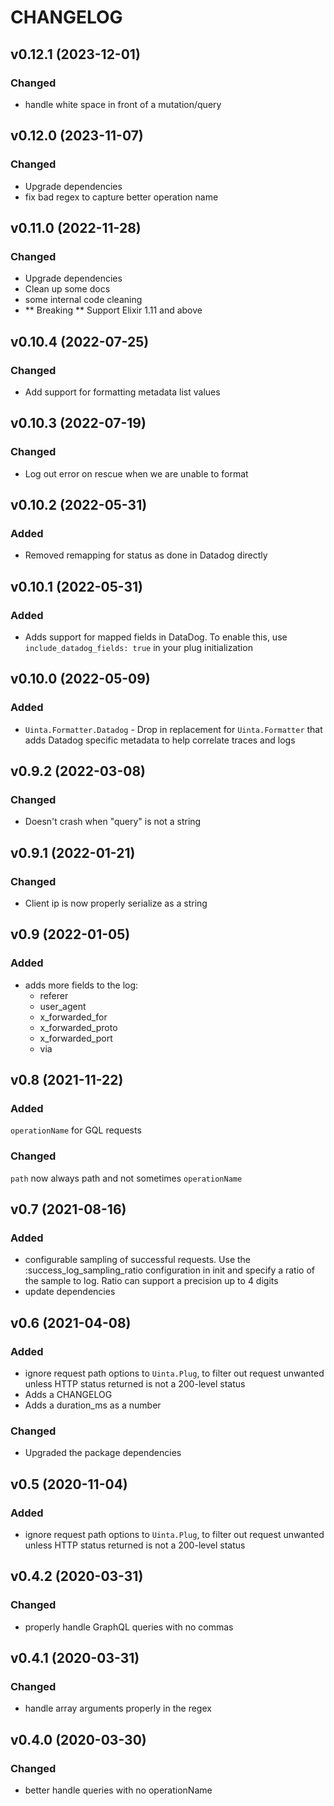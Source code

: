  # CHANGELOG

## v0.12.1 (2023-12-01)
### Changed
* handle white space in front of a mutation/query

## v0.12.0 (2023-11-07)
### Changed
* Upgrade dependencies
* fix bad regex to capture better operation name

## v0.11.0 (2022-11-28)
### Changed
 * Upgrade dependencies
 * Clean up some docs
 * some internal code cleaning
 * ** Breaking **  Support Elixir 1.11 and above

 ## v0.10.4 (2022-07-25)

### Changed
* Add support for formatting metadata list values

 ## v0.10.3 (2022-07-19)

### Changed
* Log out error on rescue when we are unable to format

 ## v0.10.2 (2022-05-31)

### Added
* Removed remapping for status as done in Datadog directly

 ## v0.10.1 (2022-05-31)

### Added
* Adds support for mapped fields in DataDog. To enable this, use `include_datadog_fields: true` in your plug initialization

## v0.10.0 (2022-05-09)

### Added
* `Uinta.Formatter.Datadog` - Drop in replacement for `Uinta.Formatter` that adds Datadog specific metadata to help correlate traces and logs

## v0.9.2 (2022-03-08)

### Changed
* Doesn't crash when "query" is not a string

 ## v0.9.1 (2022-01-21)

### Changed
   * Client ip is now properly serialize as a string

 ## v0.9 (2022-01-05)

### Added
* adds more fields to the log:
  * referer
  * user_agent
  * x_forwarded_for
  * x_forwarded_proto
  * x_forwarded_port
  * via


## v0.8 (2021-11-22)

### Added
`operationName` for GQL requests

### Changed
`path` now always path and not sometimes `operationName`


## v0.7 (2021-08-16)

### Added

* configurable sampling of successful requests. Use the :success_log_sampling_ratio configuration in init and specify a ratio of the sample to log. Ratio can support a precision up to 4 digits
* update dependencies
## v0.6 (2021-04-08)

### Added

* ignore request path options to `Uinta.Plug`, to filter out request unwanted unless HTTP status returned
is not a 200-level status
* Adds a CHANGELOG
* Adds a duration_ms as a number

### Changed

* Upgraded the package dependencies


## v0.5 (2020-11-04)

### Added
* ignore request path options to `Uinta.Plug`, to filter out request unwanted unless HTTP status returned
is not a 200-level status


## v0.4.2 (2020-03-31)

### Changed

* properly handle GraphQL queries with no commas


## v0.4.1 (2020-03-31)

### Changed

* handle array arguments properly in the regex


## v0.4.0 (2020-03-30)

### Changed

* better handle queries with no operationName
